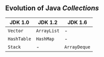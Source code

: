 ## Evolution of Java *Collections*
JDK 1.0     |JDK 1.2    |JDK 1.6
------------|-----------|------------
`Vector`    |`ArrayList`|-
`HashTable` |`HashMap`  |-
`Stack`     |-          |`ArrayDeque`

